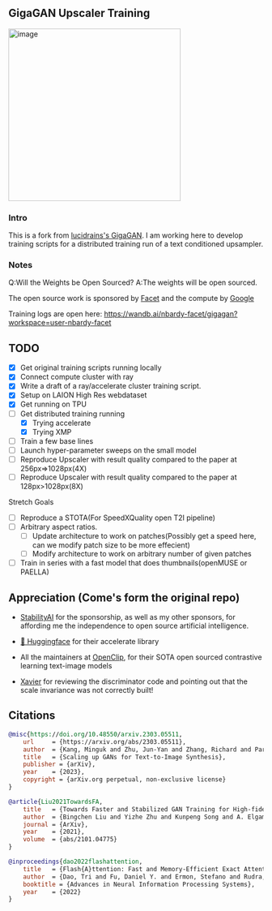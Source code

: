 ## GigaGAN Upscaler Training 

<img width="340" alt="image" src="https://github.com/nbardy/gigagan-pytorch/assets/1278972/0504550c-e81a-4db2-86ee-8421ccca0e4e">

### Intro
This is a fork from [lucidrains's GigaGAN](https://github.com/lucidrains/lightweight-gan). I am working here to develop training scripts for a distributed training run of a text conditioned upsampler.

### Notes
Q:Will the Weights be Open Sourced?
A:The weights will be open sourced.

The open source work is sponsored by [Facet](https://facet.ai/) and the compute by [Google](http://google.com)

Training logs are open here:
https://wandb.ai/nbardy-facet/gigagan?workspace=user-nbardy-facet


## TODO
- [x] Get original training scripts running locally
- [x] Connect compute cluster with ray 
- [x] Write a draft of a ray/accelerate cluster training script.
- [x] Setup on LAION High Res webdataset
- [x] Get running on TPU
- [ ] Get distributed training running
  - [x] Trying accelerate
  - [x] Trying XMP
- [ ] Train a few base lines
- [ ] Launch hyper-parameter sweeps on the small model
- [ ] Reproduce Upscaler with result quality compared to the paper at 256px=>1028px(4X)
- [ ] Reproduce Upscaler with result quality compared to the paper at 128px>1028px(8X)

Stretch Goals
- [ ] Reproduce a STOTA(For SpeedXQuality open T2I pipeline)
 - [ ] Arbitrary aspect ratios.
   - [ ] Update architecture to work on patches(Possibly get a speed here, can we modify patch size to be more effecient)
   - [ ] Modify architecture to work on arbitrary number of given patches
 - [ ] Train in series with a fast model that does thumbnails(openMUSE or PAELLA)

## Appreciation (Come's form the original repo)

- <a href="https://stability.ai/">StabilityAI</a> for the sponsorship, as well as my other sponsors, for affording me the independence to open source artificial intelligence.

- <a href="https://huggingface.co/">🤗 Huggingface</a> for their accelerate library

- All the maintainers at <a href="https://github.com/mlfoundations/open_clip">OpenClip</a>, for their SOTA open sourced contrastive learning text-image models

- <a href="https://github.com/XavierXiao">Xavier</a> for reviewing the discriminator code and pointing out that the scale invariance was not correctly built!

## Citations

```bibtex
@misc{https://doi.org/10.48550/arxiv.2303.05511,
    url     = {https://arxiv.org/abs/2303.05511},
    author  = {Kang, Minguk and Zhu, Jun-Yan and Zhang, Richard and Park, Jaesik and Shechtman, Eli and Paris, Sylvain and Park, Taesung},  
    title   = {Scaling up GANs for Text-to-Image Synthesis},
    publisher = {arXiv},
    year    = {2023},
    copyright = {arXiv.org perpetual, non-exclusive license}
}
```

```bibtex
@article{Liu2021TowardsFA,
    title   = {Towards Faster and Stabilized GAN Training for High-fidelity Few-shot Image Synthesis},
    author  = {Bingchen Liu and Yizhe Zhu and Kunpeng Song and A. Elgammal},
    journal = {ArXiv},
    year    = {2021},
    volume  = {abs/2101.04775}
}
```

```bibtex
@inproceedings{dao2022flashattention,
    title   = {Flash{A}ttention: Fast and Memory-Efficient Exact Attention with {IO}-Awareness},
    author  = {Dao, Tri and Fu, Daniel Y. and Ermon, Stefano and Rudra, Atri and R{\'e}, Christopher},
    booktitle = {Advances in Neural Information Processing Systems},
    year    = {2022}
}
```
